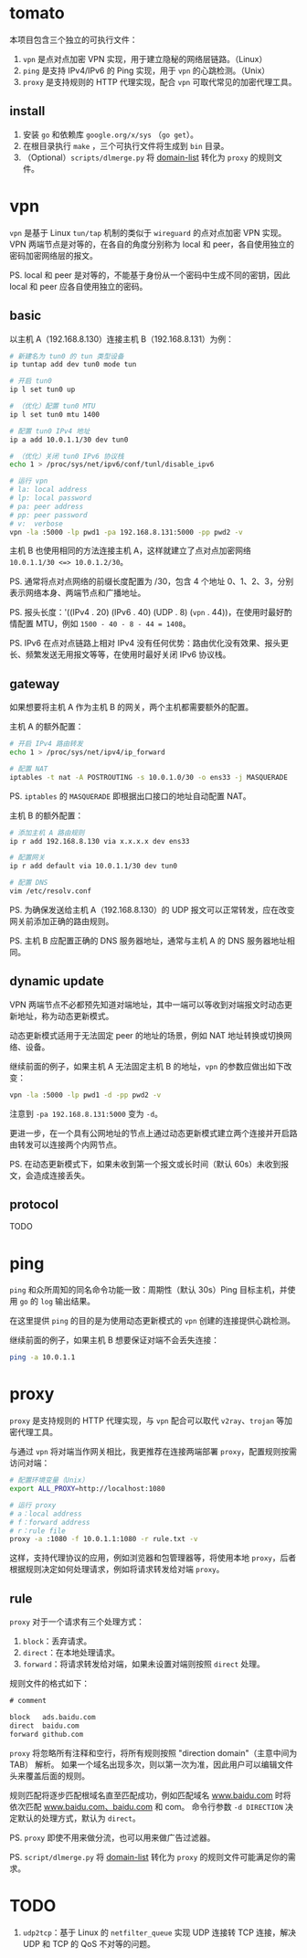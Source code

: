 tomato
======

本项目包含三个独立的可执行文件：

1. `vpn` 是点对点加密 VPN 实现，用于建立隐秘的网络层链路。（Linux）
2. `ping` 是支持 IPv4/IPv6 的 Ping 实现，用于 `vpn` 的心跳检测。（Unix）
3. `proxy` 是支持规则的 HTTP 代理实现，配合 `vpn` 可取代常见的加密代理工具。

install
-------

1. 安装 `go` 和依赖库 `google.org/x/sys` （`go get`）。
2. 在根目录执行 `make` ，三个可执行文件将生成到 `bin` 目录。
3. （Optional）`scripts/dlmerge.py` 将 [domain-list](https://github.com/v2fly/domain-list-community) 转化为 `proxy` 的规则文件。

vpn
===

`vpn` 是基于 Linux `tun/tap` 机制的类似于 `wireguard` 的点对点加密 VPN 实现。
VPN 两端节点是对等的，在各自的角度分别称为 local 和 peer，各自使用独立的密码加密网络层的报文。

PS. local 和 peer 是对等的，不能基于身份从一个密码中生成不同的密钥，因此 local 和 peer 应各自使用独立的密码。

basic
-----

以主机 A（192.168.8.130）连接主机 B（192.168.8.131）为例：

```sh
# 新建名为 tun0 的 tun 类型设备
ip tuntap add dev tun0 mode tun

# 开启 tun0
ip l set tun0 up

# （优化）配置 tun0 MTU
ip l set tun0 mtu 1400

# 配置 tun0 IPv4 地址
ip a add 10.0.1.1/30 dev tun0

# （优化）关闭 tun0 IPv6 协议栈
echo 1 > /proc/sys/net/ipv6/conf/tunl/disable_ipv6

# 运行 vpn
# la: local address
# lp: local password
# pa: peer address
# pp: peer password
# v:  verbose
vpn -la :5000 -lp pwd1 -pa 192.168.8.131:5000 -pp pwd2 -v
```

主机 B 也使用相同的方法连接主机 A，这样就建立了点对点加密网络 `10.0.1.1/30 <=> 10.0.1.2/30`。

PS. 通常将点对点网络的前缀长度配置为 /30，包含 4 个地址 0、1、2、3，分别表示网络本身、两端节点和广播地址。

PS. 报头长度：'((IPv4 . 20) (IPv6 . 40) (UDP . 8) (`vpn` . 44))，在使用时最好酌情配置 MTU，例如 `1500 - 40 - 8 - 44 = 1408`。

PS. IPv6 在点对点链路上相对 IPv4 没有任何优势：路由优化没有效果、报头更长、频繁发送无用报文等等，在使用时最好关闭 IPv6 协议栈。

gateway
-------

如果想要将主机 A 作为主机 B 的网关，两个主机都需要额外的配置。

主机 A 的额外配置：

```sh
# 开启 IPv4 路由转发
echo 1 > /proc/sys/net/ipv4/ip_forward

# 配置 NAT
iptables -t nat -A POSTROUTING -s 10.0.1.0/30 -o ens33 -j MASQUERADE
```

PS. `iptables` 的 `MASQUERADE` 即根据出口接口的地址自动配置 NAT。

主机 B 的额外配置：

```sh
# 添加主机 A 路由规则
ip r add 192.168.8.130 via x.x.x.x dev ens33

# 配置网关
ip r add default via 10.0.1.1/30 dev tun0

# 配置 DNS
vim /etc/resolv.conf
```

PS. 为确保发送给主机 A（192.168.8.130）的 UDP 报文可以正常转发，应在改变网关前添加正确的路由规则。

PS. 主机 B 应配置正确的 DNS 服务器地址，通常与主机 A 的 DNS 服务器地址相同。

dynamic update
--------------

VPN 两端节点不必都预先知道对端地址，其中一端可以等收到对端报文时动态更新地址，称为动态更新模式。

动态更新模式适用于无法固定 peer 的地址的场景，例如 NAT 地址转换或切换网络、设备。

继续前面的例子，如果主机 A 无法固定主机 B 的地址，`vpn` 的参数应做出如下改变：

```sh
vpn -la :5000 -lp pwd1 -d -pp pwd2 -v
```

注意到 `-pa 192.168.8.131:5000` 变为 `-d`。

更进一步，在一个具有公网地址的节点上通过动态更新模式建立两个连接并开启路由转发可以连接两个内网节点。

PS. 在动态更新模式下，如果未收到第一个报文或长时间（默认 60s）未收到报文，会造成连接丢失。

protocol
--------

TODO

ping
====

`ping` 和众所周知的同名命令功能一致：周期性（默认 30s）Ping 目标主机，并使用 `go` 的 `log` 输出结果。

在这里提供 `ping` 的目的是为使用动态更新模式的 `vpn` 创建的连接提供心跳检测。

继续前面的例子，如果主机 B 想要保证对端不会丢失连接：

```sh
ping -a 10.0.1.1
```

proxy
=====

`proxy` 是支持规则的 HTTP 代理实现，与 `vpn` 配合可以取代 `v2ray`、`trojan` 等加密代理工具。

与通过 `vpn` 将对端当作网关相比，我更推荐在连接两端部署 `proxy`，配置规则按需访问对端：

```sh
# 配置环境变量（Unix）
export ALL_PROXY=http://localhost:1080

# 运行 proxy
# a：local address
# f：forward address
# r：rule file
proxy -a :1080 -f 10.0.1.1:1080 -r rule.txt -v
```

这样，支持代理协议的应用，例如浏览器和包管理器等，将使用本地 `proxy`，后者根据规则决定如何处理请求，例如将请求转发给对端 `proxy`。

rule
----

`proxy` 对于一个请求有三个处理方式：

1. `block`：丢弃请求。
2. `direct`：在本地处理请求。
3. `forward`：将请求转发给对端，如果未设置对端则按照 `direct` 处理。

规则文件的格式如下：

```txt
# comment

block	ads.baidu.com
direct	baidu.com
forward	github.com
```

`proxy` 将忽略所有注释和空行，将所有规则按照 "direction	domain"（主意中间为 TAB） 解析。
如果一个域名出现多次，则以第一次为准，因此用户可以编辑文件头来覆盖后面的规则。

规则匹配将逐步匹配根域名直至匹配成功，例如匹配域名 www.baidu.com 时将依次匹配 www.baidu.com、baidu.com 和 com。
命令行参数 `-d DIRECTION` 决定默认的处理方式，默认为 `direct`。

PS. `proxy` 即使不用来做分流，也可以用来做广告过滤器。

PS. `script/dlmerge.py` 将 [domain-list](https://github.com/v2fly/domain-list-community) 转化为 `proxy` 的规则文件可能满足你的需求。

TODO
====

1. `udp2tcp`：基于 Linux 的 `netfilter_queue` 实现 UDP 连接转 TCP 连接，解决 UDP 和 TCP 的 QoS 不对等的问题。
